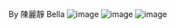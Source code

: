 By 陳麗靜 Bella
![image](https://github.com/user-attachments/assets/f32ec59e-3764-41e9-8e6d-8429153213d9)
![image](https://github.com/user-attachments/assets/2159ba5e-fc2d-4fe8-afad-90383e06be71)
![image](https://github.com/user-attachments/assets/cbd0437c-d2a8-4e3e-88a1-aad6ace7fe4c)
